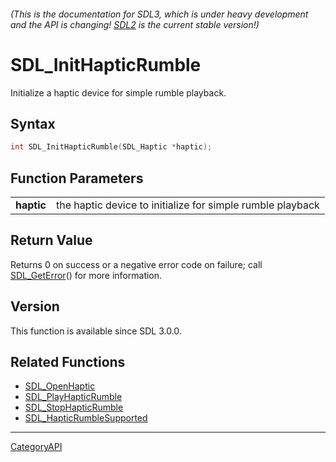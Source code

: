 ###### (This is the documentation for SDL3, which is under heavy development and the API is changing! [SDL2](https://wiki.libsdl.org/SDL2/) is the current stable version!)
# SDL_InitHapticRumble

Initialize a haptic device for simple rumble playback.

## Syntax

```c
int SDL_InitHapticRumble(SDL_Haptic *haptic);

```

## Function Parameters

|                |                                                            |
| -------------- | ---------------------------------------------------------- |
| **haptic**     | the haptic device to initialize for simple rumble playback |

## Return Value

Returns 0 on success or a negative error code on failure; call
[SDL_GetError](SDL_GetError)() for more information.

## Version

This function is available since SDL 3.0.0.

## Related Functions

* [SDL_OpenHaptic](SDL_OpenHaptic)
* [SDL_PlayHapticRumble](SDL_PlayHapticRumble)
* [SDL_StopHapticRumble](SDL_StopHapticRumble)
* [SDL_HapticRumbleSupported](SDL_HapticRumbleSupported)

----
[CategoryAPI](CategoryAPI)

